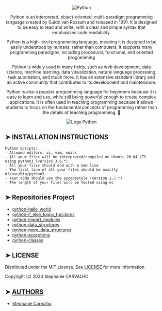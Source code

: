 <p align="center">
<img src="https://cdn.discordapp.com/attachments/1217825406699180052/1246570404173320314/trimestre_python.jpg?ex=665cdea8&is=665b8d28&hm=05ef4db83ea3cbb1f44f9f1775de5b00885f33523b5d9225cd9ccf724b5b5a64&" alt="Python"/> </p>

<p align="center">
Python is an interpreted, object-oriented, multi-paradigm programming language created by Guido van Rossum and released in 1991. It is designed to be easy to read and write, with a clear and simple syntax that emphasizes code readability.</p>
<p align="center">
Python is a high-level programming language, meaning it is designed to be easily understood by humans, rather than computers. It supports many programming paradigms, including procedural, functional, and oriented programming</p>
<p align="center">
Python is widely used in many fields, such as web development, data science, machine learning, data visualization, natural language processing, task automation, and much more. It has an extensive standard library and an active community that contributes to its development and maintenance.</p>
<p align="center">
Python is also a popular programming language for beginners because it is easy to learn and use, while still being powerful enough to create complex applications. It is often used in teaching programming because it allows students to focus on the fundamental concepts of programming rather than the details of teaching programming. 🚀 </p>

<p align="center">
<img src="https://cdn-images.threadless.com/threadless-media/artist_shops/shops/realpython/profile/logo-1613591159-afae41b42c1708f4675432b0af9e0f8e.png?v=3&d=eyJvcHMiOiBbWyJyZXNpemUiLCBbMzUwXSwge31dXSwgImZvcmNlIjogZmFsc2UsICJvbmx5X21ldGEiOiBmYWxzZX0=" alt="Logo Python"/>
</p>

## ➤ INSTALLATION INSTRUCTIONS

```
Python Scripts:
- Allowed editors: vi, vim, emacs
- All your files will be interpreted/compiled on Ubuntu 20.04 LTS using python3 (version 3.8.*)
- All your files should end with a new line
- The first line of all your files should be exactly #!/usr/bin/python3
- Your code should use the pycodestyle (version 2.7.*)
- The length of your files will be tested using wc

```

## ➤ Repositories Project

- [python-hello_world](https://github.com/Stefani-web/holbertonschool-higher_level_programming/tree/main/python-hello_world)
- [python-if_else_loops_functions](https://github.com/Stefani-web/holbertonschool-higher_level_programming/tree/main/python-if_else_loops_functions)
- [python-import_modules](https://github.com/Stefani-web/holbertonschool-higher_level_programming/tree/main/python-import_modules)
- [python-data_structures](https://github.com/Stefani-web/holbertonschool-higher_level_programming/tree/main/python-data_structures)
- [python-more_data_structures](https://github.com/Stefani-web/holbertonschool-higher_level_programming/tree/main/python-more_data_structures)
- [python-exceptions](https://github.com/Stefani-web/holbertonschool-higher_level_programming/tree/main/python-exceptions)
- [python-classes](https://github.com/Stefani-web/holbertonschool-higher_level_programming/tree/main/python-classes)

## ➤ LICENSE

Distributed under the MIT License. See [LICENSE](https://github.com/Stefani-web/holbertonschool-higher_level_programming/blob/main/python-hello_world/LICENSE) for more information.

Copyright (c) 2024 Stephanie CARVALHO

## ➤ [AUTHORS](https://github.com/Stefani-web/holbertonschool-higher_level_programming/blob/main/python-hello_world/AUTHORS)

* [Stephanie Carvalho](https://github.com/Stefani-web)
